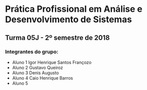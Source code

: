 # Prática Profissional em Análise e Desenvolvimento de Sistemas
## Turma 05J - 2º semestre de 2018

### Integrantes do grupo:

* Aluno 1  Igor Henrique Santos Françozo  
* Aluno 2  Gustavo Queiroz
* Aluno 3  Denis Augusto
* Aluno 4  Caio Henrique Barros
* Aluno 5

